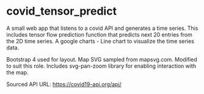 # covid_tensor_predict

A small web app that listens to a covid API and generates a time series. 
This includes tensor flow prediction function that predicts next 20 entries from the 2D time series.
A google charts - Line chart to visualize the time series data.

Bootstrap 4 used for layout.
Map SVG sampled from mapsvg.com. Modified to suit this role.
Includes svg-pan-zoom library for enabling interaction with the map.

Sourced API URL: https://covid19-api.org/api/
